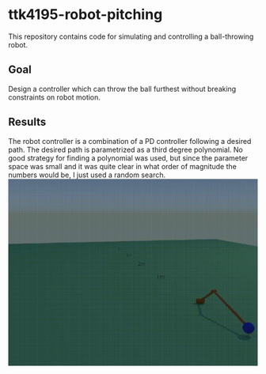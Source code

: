 # ttk4195-robot-pitching

This repository contains code for simulating and controlling a ball-throwing robot.

## Goal
Design a controller which can throw the ball furthest without breaking constraints on robot motion.

## Results
The robot controller is a combination of a PD controller following a desired path. The desired path is parametrized as a third degree polynomial. No good strategy for finding a polynomial was used, but since the parameter space was small and it was quite clear in what order of magnitude the numbers would be, I just used a random search. 
![sick animation](animation.gif)


